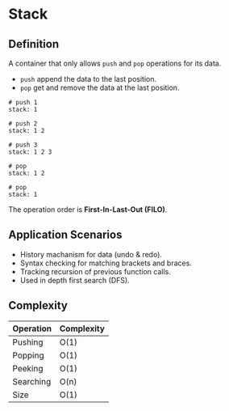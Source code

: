 # Stack

## Definition

A container that only allows `push` and `pop` operations for its data.

- `push` append the data to the last position.
- `pop` get and remove the data at the last position.

```
# push 1
stack: 1

# push 2
stack: 1 2

# push 3
stack: 1 2 3

# pop
stack: 1 2

# pop
stack: 1
```

The operation order is **First-In-Last-Out (FILO)**.

## Application Scenarios

- History machanism for data (undo & redo).
- Syntax checking for matching brackets and braces.
- Tracking recursion of previous function calls.
- Used in depth first search (DFS).

## Complexity

| Operation | Complexity |
| --------- | ---------- |
| Pushing   | O(1)       |
| Popping   | O(1)       |
| Peeking   | O(1)       |
| Searching | O(n)       |
| Size      | O(1)       |
